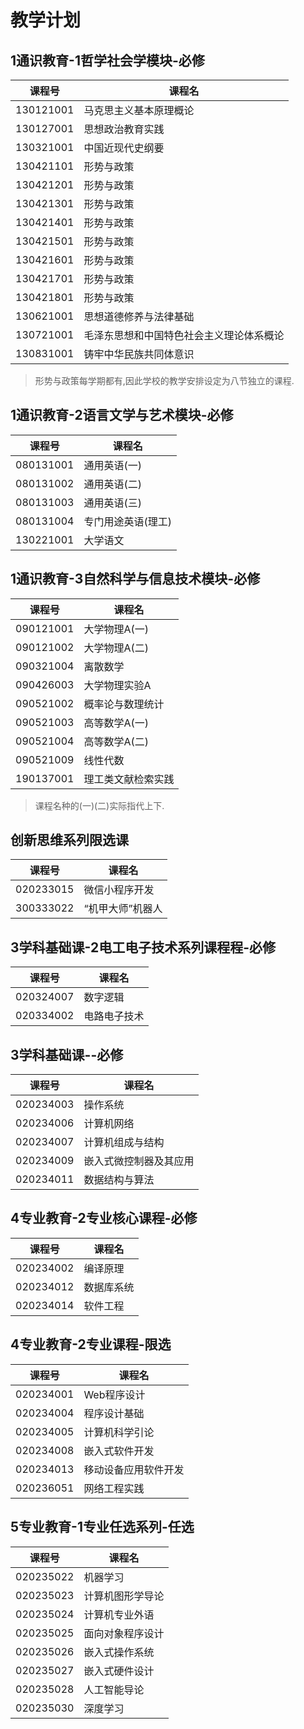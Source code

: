 # 教学计划

## 1通识教育-1哲学社会学模块-必修

课程号|课程名
---|---
130121001|马克思主义基本原理概论
130127001|思想政治教育实践
130321001|中国近现代史纲要
130421101|形势与政策
130421201|形势与政策
130421301|形势与政策
130421401|形势与政策
130421501|形势与政策
130421601|形势与政策
130421701|形势与政策
130421801|形势与政策
130621001|思想道德修养与法律基础
130721001|毛泽东思想和中国特色社会主义理论体系概论
130831001|铸牢中华民族共同体意识

>形势与政策每学期都有,因此学校的教学安排设定为八节独立的课程.

## 1通识教育-2语言文学与艺术模块-必修

课程号|课程名
---|---
080131001|通用英语(一)
080131002|通用英语(二)
080131003|通用英语(三)
080131004|专门用途英语(理工)
130221001|大学语文

## 1通识教育-3自然科学与信息技术模块-必修

课程号|课程名
---|---
090121001|大学物理A(一)
090121002|大学物理A(二)
090321004|离散数学
090426003|大学物理实验A
090521002|概率论与数理统计
090521003|高等数学A(一)
090521004|高等数学A(二)
090521009|线性代数
190137001|理工类文献检索实践

>课程名种的(一)(二)实际指代上下.

## 创新思维系列限选课

课程号|课程名
---|---
020233015|微信小程序开发
300333022|“机甲大师”机器人

## 3学科基础课-2电工电子技术系列课程程-必修

|课程号|课程名|
|---|---|
|020324007|数字逻辑|
|020334002|电路电子技术|

## 3学科基础课--必修

|课程号|课程名|
|---|---|
|020234003|操作系统|
|020234006|计算机网络|
|020234007|计算机组成与结构|
|020234009|嵌入式微控制器及其应用|
|020234011|数据结构与算法|

## 4专业教育-2专业核心课程-必修

|课程号|课程名|
|---|---|
|020234002|编译原理|
|020234012|数据库系统|
|020234014|软件工程|

## 4专业教育-2专业课程-限选

|课程号|课程名|
|---|---|
|020234001|Web程序设计|
|020234004|程序设计基础|
|020234005|计算机科学引论|
|020234008|嵌入式软件开发|
|020234013|移动设备应用软件开发|
|020236051|网络工程实践|

## 5专业教育-1专业任选系列-任选

|课程号|课程名|
|---|---|
|020235022|机器学习|
|020235023|计算机图形学导论|
|020235024|计算机专业外语|
|020235025|面向对象程序设计|
|020235026|嵌入式操作系统|
|020235027|嵌入式硬件设计|
|020235028|人工智能导论|
|020235030|深度学习|
